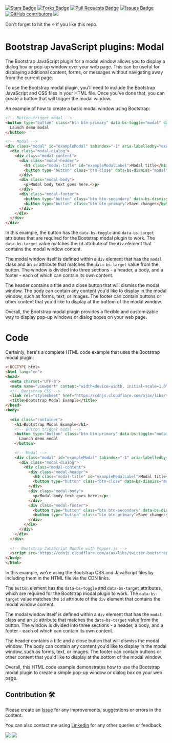 <a href="https://github.com/drshahizan/learn-php/stargazers"><img src="https://img.shields.io/github/stars/drshahizan/learn-php" alt="Stars Badge"/></a>
<a href="https://github.com/drshahizan/learn-php/network/members"><img src="https://img.shields.io/github/forks/drshahizan/learn-php" alt="Forks Badge"/></a>
<a href="https://github.com/drshahizan/learn-php/pulls"><img src="https://img.shields.io/github/issues-pr/drshahizan/learn-php" alt="Pull Requests Badge"/></a>
<a href="https://github.com/drshahizan/learn-php/issues"><img src="https://img.shields.io/github/issues/drshahizan/learn-php" alt="Issues Badge"/></a>
<a href="https://github.com/drshahizan/learn-php/graphs/contributors"><img alt="GitHub contributors" src="https://img.shields.io/github/contributors/drshahizan/learn-php?color=2b9348"></a>
![](https://visitor-badge.glitch.me/badge?page_id=drshahizan/learn-php)

Don't forget to hit the :star: if you like this repo.

# Bootstrap JavaScript plugins: Modal
The Bootstrap JavaScript plugin for a modal window allows you to display a dialog box or pop-up window over your web page. This can be useful for displaying additional content, forms, or messages without navigating away from the current page.

To use the Bootstrap modal plugin, you'll need to include the Bootstrap JavaScript and CSS files in your HTML file. Once you've done that, you can create a button that will trigger the modal window.

An example of how to create a basic modal window using Bootstrap:

```html
<!-- Button trigger modal -->
<button type="button" class="btn btn-primary" data-bs-toggle="modal" data-bs-target="#exampleModal">
  Launch demo modal
</button>

<!-- Modal -->
<div class="modal" id="exampleModal" tabindex="-1" aria-labelledby="exampleModalLabel" aria-hidden="true">
  <div class="modal-dialog">
    <div class="modal-content">
      <div class="modal-header">
        <h5 class="modal-title" id="exampleModalLabel">Modal title</h5>
        <button type="button" class="btn-close" data-bs-dismiss="modal" aria-label="Close"></button>
      </div>
      <div class="modal-body">
        <p>Modal body text goes here.</p>
      </div>
      <div class="modal-footer">
        <button type="button" class="btn btn-secondary" data-bs-dismiss="modal">Close</button>
        <button type="button" class="btn btn-primary">Save changes</button>
      </div>
    </div>
  </div>
</div>
```

In this example, the button has the `data-bs-toggle` and `data-bs-target` attributes that are required for the Bootstrap modal plugin to work. The `data-bs-target` value matches the `id` attribute of the `div` element that contains the modal window content.

The modal window itself is defined within a `div` element that has the `modal` class and an `id` attribute that matches the `data-bs-target` value from the button. The window is divided into three sections - a header, a body, and a footer - each of which can contain its own content. 

The header contains a title and a close button that will dismiss the modal window. The body can contain any content you'd like to display in the modal window, such as forms, text, or images. The footer can contain buttons or other content that you'd like to display at the bottom of the modal window.

Overall, the Bootstrap modal plugin provides a flexible and customizable way to display pop-up windows or dialog boxes on your web page.

# Code

Certainly, here's a complete HTML code example that uses the Bootstrap modal plugin:

```html
<!DOCTYPE html>
<html lang="en">
<head>
  <meta charset="UTF-8">
  <meta name="viewport" content="width=device-width, initial-scale=1.0">
  <!-- Bootstrap CSS -->
  <link rel="stylesheet" href="https://cdnjs.cloudflare.com/ajax/libs/twitter-bootstrap/5.1.0/css/bootstrap.min.css">
  <title>Bootstrap Modal Example</title>
</head>
<body>
  
  <div class="container">
    <h1>Bootstrap Modal Example</h1>
    <!-- Button trigger modal -->
    <button type="button" class="btn btn-primary" data-bs-toggle="modal" data-bs-target="#exampleModal">
      Launch demo modal
    </button>

    <!-- Modal -->
    <div class="modal" id="exampleModal" tabindex="-1" aria-labelledby="exampleModalLabel" aria-hidden="true">
      <div class="modal-dialog">
        <div class="modal-content">
          <div class="modal-header">
            <h5 class="modal-title" id="exampleModalLabel">Modal title</h5>
            <button type="button" class="btn-close" data-bs-dismiss="modal" aria-label="Close"></button>
          </div>
          <div class="modal-body">
            <p>Modal body text goes here.</p>
          </div>
          <div class="modal-footer">
            <button type="button" class="btn btn-secondary" data-bs-dismiss="modal">Close</button>
            <button type="button" class="btn btn-primary">Save changes</button>
          </div>
        </div>
      </div>
    </div>
  </div>
  
  <!-- Bootstrap JavaScript Bundle with Popper.js -->
  <script src="https://cdnjs.cloudflare.com/ajax/libs/twitter-bootstrap/5.1.0/js/bootstrap.bundle.min.js"></script>
</body>
</html>
```

In this example, we're using the Bootstrap CSS and JavaScript files by including them in the HTML file via the CDN links.

The `button` element has the `data-bs-toggle` and `data-bs-target` attributes, which are required for the Bootstrap modal plugin to work. The `data-bs-target` value matches the `id` attribute of the `div` element that contains the modal window content.

The modal window itself is defined within a `div` element that has the `modal` class and an `id` attribute that matches the `data-bs-target` value from the button. The window is divided into three sections - a header, a body, and a footer - each of which can contain its own content. 

The header contains a title and a close button that will dismiss the modal window. The body can contain any content you'd like to display in the modal window, such as forms, text, or images. The footer can contain buttons or other content that you'd like to display at the bottom of the modal window.

Overall, this HTML code example demonstrates how to use the Bootstrap modal plugin to create a simple pop-up window or dialog box on your web page.

## Contribution 🛠️
Please create an [Issue](https://github.com/drshahizan/learn-php/issues) for any improvements, suggestions or errors in the content.

You can also contact me using [Linkedin](https://www.linkedin.com/in/drshahizan/) for any other queries or feedback.

![](https://komarev.com/ghpvc/?username=drshahizan&label=Views&color=0e75b6&style=flat)
![](https://hit.yhype.me/github/profile?user_id=81284918)

